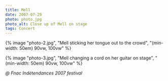 ```yaml
---
title: Mell
date: 2007-07-29
photo: photo.jpg
photo_alt: Close up of Mell on stage
tags: Concert
---
```


{% image "photo-2.jpg", "Mell sticking her tongue out to the crowd", "(min-width: 50em) 90vw, 100vw" %}

{% image "photo-3.jpg", "Mell changing a cord on her guitar on stage", "(min-width: 50em) 90vw, 100vw" %}

*@ Fnac Indétendances 2007 festival*
